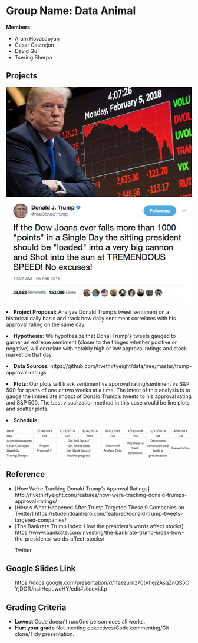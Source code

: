 <h1>Group Name: Data Animal</h1>
<p>
<b>Members:</b>
</p>
<ul>
<li>Aram Hovasapyan</li>
<li>Cesar Castrejon</li>
<li>David Gu</li>
<li>Tsering Sherpa</li>
</ul>
<h2>Projects</h2>
<p>
 <img src="image/dow-jones-stock-market-crash-donald-trump-915007.jpg"/>
 <img src="image/5a7904cb1d000026006ade10.jpeg"/>
<li><b>Project Proposal:</b> Analyze Donald Trump’s tweet sentiment on a historical daily basis and track how daily sentiment correlates with his approval rating on the same day.</li>
<p>
<li><b>Hypothesis:</b> We hypothesize that Donal Trump's tweets gauged to garner an extreme sentiment (closer to the fringes whether positive or negative) will correlate with notably high or low approval ratings and stock market on that day. </li>
<p>
<li><b>Data Sources:</b> https://github.com/fivethirtyeight/data/tree/master/trump-approval-ratings</li>
<p>
<li><b>Plots:</b> Our plots will track sentiment vs approval rating/sentiment vs S&P 500 for spans of one or two weeks at a time. The intent of this analysis is to gauge the immediate impact of Donald Trump’s tweets to his approval rating and S&P 500. 
The best visualization method in this case would be line plots and scatter plots.</li>
<p>
<li><b>Schedule:
<p>
 <img src="image/Rough schedule.png"/>
 <p>
</ul>
<h2>Reference</h2>
<ul>
<p>
<li></b></b>[How We’re Tracking Donald Trump’s Approval Ratings] http://fivethirtyeight.com/features/how-were-tracking-donald-trumps-approval-ratings/</li>
<li></b></b>[Here’s What Happened After Trump Targeted These 9 Companies on Twitter] https://studentloanhero.com/featured/donald-trump-tweets-targeted-companies/</li>
<li></b></b>[The Bankrate Trump Index: How the president’s words affect stocks] https://www.bankrate.com/investing/the-bankrate-trump-index-how-the-presidents-words-affect-stocks/</li>
<p>
</b></b>Twitter
</ul>
<h2>Google Slides Link</h2>
<ul>
<p>
</b></b>https://docs.google.com/presentation/d/1faezurnz70tVhej2AsqZnQS5CYjDOfUhsiIHepLwdHY/edit#slide=id.p</li>
 <p>
</ul>
<h2>Grading Criteria</h2>
<ul>
<li><b>Lowest</b> Code doesn't run/One person does all works.</li>
<li><b>Hurt your grade</b> Not meeting obkectives/Code commenting/Git clone/Tidy presentation.</li>

